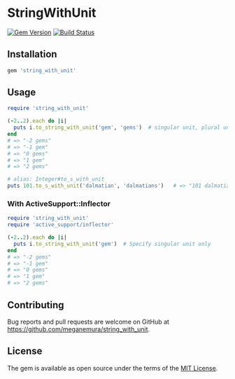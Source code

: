 # StringWithUnit
[![Gem Version](https://badge.fury.io/rb/string_with_unit.svg)](https://badge.fury.io/rb/string_with_unit) [![Build Status](https://travis-ci.org/meganemura/string_with_unit.svg?branch=master)](https://travis-ci.org/meganemura/string_with_unit)

## Installation

```ruby
gem 'string_with_unit'
```

## Usage

```ruby
require 'string_with_unit'

(-2..2).each do |i|
  puts i.to_string_with_unit('gem', 'gems')  # singular unit, plural unit
end
# => "-2 gems"
# => "-1 gem"
# => "0 gems"
# => "1 gem"
# => "2 gems"

# alias: Integer#to_s_with_unit
puts 101.to_s_with_unit('dalmatian', 'dalmatians')   # => "101 dalmatians"
```

### With ActiveSupport::Inflector

```ruby
require 'string_with_unit'
require 'active_support/inflector'

(-2..2).each do |i|
  puts i.to_string_with_unit('gem')  # Specify singular unit only
end
# => "-2 gems"
# => "-1 gem"
# => "0 gems"
# => "1 gem"
# => "2 gems"
```

## Contributing

Bug reports and pull requests are welcome on GitHub at https://github.com/meganemura/string_with_unit.

## License

The gem is available as open source under the terms of the [MIT License](http://opensource.org/licenses/MIT).
